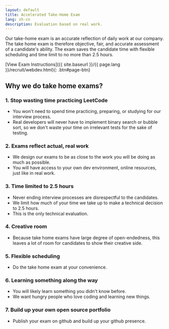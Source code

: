 ```yaml
---
layout: default
title: Accelerated Take-Home Exam
lang: zh-cn
description: Evaluation based on real work.
---
```


Our take-home exam is an accurate reflection of daily work at our company. The take home exam is therefore objective, fair, and accurate assessment of a candidate's ability. The exam saves the candidate time with flexible scheduling and time limit to no more than 2.5 hours.

[View Exam Instructions]({{ site.baseurl }}/{{ page.lang }}/recruit/webdev.html){: .btn#page-btn}

## Why we do take home exams?

### 1. Stop wasting time practicing LeetCode

- You won't need to spend time practicing, preparing, or studying for our interview process.
- Real developers will never have to implement binary search or bubble sort, so we don't waste your time on irrelevant tests for the sake of testing.

### 2. Exams reflect actual, real work

- We design our exams to be as close to the work you will be doing as much as possible.
- You will have access to your own dev environment, online resources, just like in real work.

### 3. Time limited to 2.5 hours

- Never ending interview processes are disrespectful to the candidates.
- We limit how much of your time we take up to make a technical decision to 2.5 hours.
- This is the only technical evaluation.

### 4. Creative room

- Because take home exams have large degree of open-endedness, this leaves a lot of room for candidates to show their creative side.

### 5. Flexible scheduling

- Do the take home exam at your convenience.

### 6. Learning something along the way

- You will likely learn something you didn't know before.
- We want hungry people who love coding and learning new things.

### 7. Build up your own open source portfolio

- Publish your exam on github and build up your github presence.